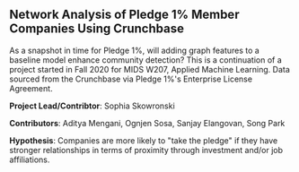 ## Network Analysis of Pledge 1% Member Companies Using Crunchbase

As a snapshot in time for Pledge 1%, will adding graph features to a baseline model enhance community detection? This is a continuation of a project started in Fall 2020 for MIDS W207, Applied Machine Learning. Data sourced from the Crunchbase via Pledge 1%'s Enterprise License Agreement.

**Project Lead/Contribtor**: Sophia Skowronski

**Contributors**: Aditya Mengani, Ognjen Sosa, Sanjay Elangovan, Song Park

**Hypothesis**: Companies are more likely to "take the pledge" if they have stronger relationships in terms of proximity through investment and/or job affiliations.
